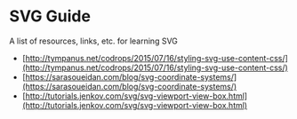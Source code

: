 # SVG Guide
A list of resources, links, etc. for learning SVG

* [http://tympanus.net/codrops/2015/07/16/styling-svg-use-content-css/](http://tympanus.net/codrops/2015/07/16/styling-svg-use-content-css/)
* [https://sarasoueidan.com/blog/svg-coordinate-systems/](https://sarasoueidan.com/blog/svg-coordinate-systems/)
* [http://tutorials.jenkov.com/svg/svg-viewport-view-box.html](http://tutorials.jenkov.com/svg/svg-viewport-view-box.html)